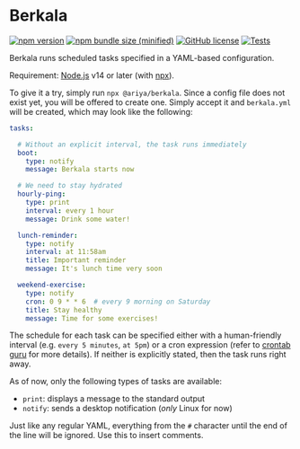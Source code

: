 # Berkala

[![npm version](https://img.shields.io/npm/v/@ariya/berkala)](https://www.npmjs.com/package/@ariya/berkala)
[![npm bundle size (minified)](https://img.shields.io/bundlephobia/min/@ariya/berkala.svg)](https://bundlephobia.com/result?p=@ariya/berkala)
[![GitHub license](https://img.shields.io/github/license/ariya/berkala)](https://github.com/ariya/berkala/blob/main/LICENSE)
[![Tests](https://github.com/ariya/berkala/workflows/Tests/badge.svg)](https://github.com/ariya/berkala/actions)


Berkala runs scheduled tasks specified in a YAML-based configuration.

Requirement: [Node.js](https://nodejs.org/) v14 or later (with [npx](https://www.npmjs.com/package/npx)).

To give it a try, simply run `npx @ariya/berkala`. Since a config file does not exist yet, you will be offered to create one.
Simply accept it and `berkala.yml` will be created, which may look like the following:

```yml
tasks:

  # Without an explicit interval, the task runs immediately
  boot:
    type: notify
    message: Berkala starts now

  # We need to stay hydrated
  hourly-ping:
    type: print
    interval: every 1 hour
    message: Drink some water!

  lunch-reminder:
    type: notify
    interval: at 11:58am
    title: Important reminder
    message: It's lunch time very soon

  weekend-exercise:
    type: notify
    cron: 0 9 * * 6  # every 9 morning on Saturday
    title: Stay healthy
    message: Time for some exercises!
```

The schedule for each task can be specified either with a human-friendly interval (e.g. `every 5 minutes`, `at 5pm`) or a cron expression (refer to [crontab guru](https://crontab.guru/) for more details). If neither is explicitly stated, then the task runs right away.

As of now, only the following types of tasks are available:

* `print`: displays a message to the standard output
* `notify`: sends a desktop notification (_only_ Linux for now)

Just like any regular YAML, everything from the `#` character until the end of the line will be ignored. Use this to insert comments. 